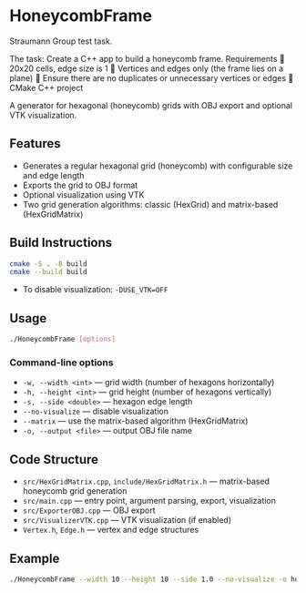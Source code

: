 # HoneycombFrame

Straumann Group test task.

The task:
Create a C++ app to build a honeycomb frame.
Requirements
 20x20 cells, edge size is 1
 Vertices and edges only (the frame lies on a plane)
 Ensure there are no duplicates or unnecessary vertices or edges
 CMake C++ project

A generator for hexagonal (honeycomb) grids with OBJ export and optional VTK visualization.

## Features
- Generates a regular hexagonal grid (honeycomb) with configurable size and edge length
- Exports the grid to OBJ format
- Optional visualization using VTK
- Two grid generation algorithms: classic (HexGrid) and matrix-based (HexGridMatrix)

## Build Instructions

```sh
cmake -S . -B build 
cmake --build build
```

- To disable visualization: `-DUSE_VTK=OFF`

## Usage

```sh
./HoneycombFrame [options]
```

### Command-line options
- `-w, --width <int>`       — grid width (number of hexagons horizontally)
- `-h, --height <int>`      — grid height (number of hexagons vertically)
- `-s, --side <double>`     — hexagon edge length
- `--no-visualize`          — disable visualization
- `--matrix`                — use the matrix-based algorithm (HexGridMatrix)
- `-o, --output <file>`     — output OBJ file name

## Code Structure
- `src/HexGridMatrix.cpp`, `include/HexGridMatrix.h` — matrix-based honeycomb grid generation
- `src/main.cpp` — entry point, argument parsing, export, visualization
- `src/ExporterOBJ.cpp` — OBJ export
- `src/VisualizerVTK.cpp` — VTK visualization (if enabled)
- `Vertex.h`, `Edge.h` — vertex and edge structures

## Example

```sh
./HoneycombFrame --width 10 --height 10 --side 1.0 --no-visualize -o honeycomb.obj
```

